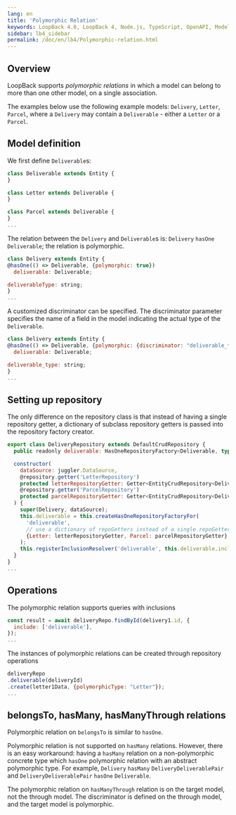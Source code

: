 ```yaml
---
lang: en
title: 'Polymorphic Relation'
keywords: LoopBack 4.0, LoopBack 4, Node.js, TypeScript, OpenAPI, Model Relation
sidebar: lb4_sidebar
permalink: /doc/en/lb4/Polymorphic-relation.html
---
```


## Overview

LoopBack supports _polymorphic relations_ in which a model can belong to more
than one other model, on a single association.

The examples below use the following example models: `Delivery`, `Letter`,
`Parcel`, where a `Delivery` may contain a `Deliverable` - either a `Letter` or
a `Parcel`.

## Model definition

We first define `Deliverable`s:

```javascript
class Deliverable extends Entity {
}

class Letter extends Deliverable {
}

class Parcel extends Deliverable {
}
...
```

The relation between the `Delivery` and `Deliverable`s is: `Delivery` `hasOne`
`Deliverable`; the relation is polymorphic.

```javascript
class Delivery extends Entity {
@hasOne(() => Deliverable, {polymorphic: true})
  deliverable: Deliverable;

deliverableType: string;
}
...
```

A customized discriminator can be specified. The discriminator parameter
specifies the name of a field in the model indicating the actual type of the
`Deliverable`.

```javascript
class Delivery extends Entity {
@hasOne(() => Deliverable, {polymorphic: {discriminator: "deliverable_type"}})
  deliverable: Deliverable;

deliverable_type: string;
}
...
```

## Setting up repository

The only difference on the repository class is that instead of having a single
repository getter, a dictionary of subclass repository getters is passed into
the repository factory creator.

```javascript
export class DeliveryRepository extends DefaultCrudRepository {
  public readonly deliverable: HasOneRepositoryFactory<Deliverable, typeof Delivery.prototype.id>;

  constructor(
    dataSource: juggler.DataSource,
    @repository.getter('LetterRepository')
    protected letterRepositoryGetter: Getter<EntityCrudRepository<Deliverable, typeof Deliverable.prototype.id, DeliverableRelations>>,
    @repository.getter('ParcelRepository')
    protected parcelRepositoryGetter: Getter<EntityCrudRepository<Deliverable, typeof Deliverable.prototype.id, DeliverableRelations>>,
  ) {
    super(Delivery, dataSource);
    this.deliverable = this.createHasOneRepositoryFactoryFor(
      'deliverable',
      // use a dictionary of repoGetters instead of a single repoGetter instance
      {Letter: letterRepositoryGetter, Parcel: parcelRepositoryGetter},
    );
    this.registerInclusionResolver('deliverable', this.deliverable.inclusionResolver);
  }
}
...
```

## Operations

The polymorphic relation supports queries with inclusions

```javascript
const result = await deliveryRepo.findById(delivery1.id, {
  include: ['deliverable'],
});
...
```

The instances of polymorphic relations can be created through repository
operations

```javascript
deliveryRepo
.deliverable(deliveryId)
.create(letter1Data, {polymorphicType: "Letter"});
...
```

## belongsTo, hasMany, hasManyThrough relations

Polymorphic relation on `belongsTo` is similar to `hasOne`.

Polymorphic relation is not supported on `hasMany` relations. However, there is
an easy workaround: having a `hasMany` relation on a non-polymorphic concrete
type which `hasOne` polymorphic relation with an abstract polymorphic type. For
example, `Delivery` `hasMany` `DeliveryDeliverablePair` and
`DeliveryDeliverablePair` `hasOne` `Deliverable`.

The polymorphic relation on `hasManyThrough` relation is on the target model,
not the through model. The discriminator is defined on the through model, and
the target model is polymorphic.
